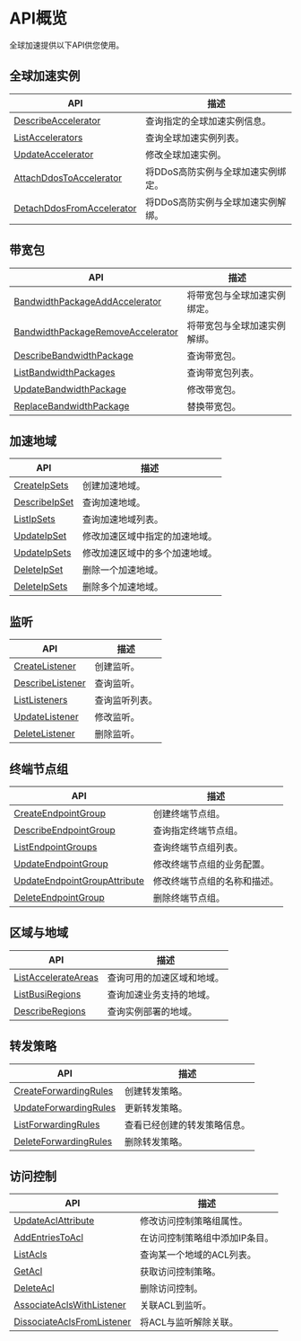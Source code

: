 # API概览

全球加速提供以下API供您使用。

## 全球加速实例

|API|描述|
|---|--|
|[DescribeAccelerator](/cn.zh-CN/API参考/全球加速实例/DescribeAccelerator.md)|查询指定的全球加速实例信息。|
|[ListAccelerators](/cn.zh-CN/API参考/全球加速实例/ListAccelerators.md)|查询全球加速实例列表。|
|[UpdateAccelerator](/cn.zh-CN/API参考/全球加速实例/UpdateAccelerator.md)|修改全球加速实例。|
|[AttachDdosToAccelerator](/cn.zh-CN/API参考/全球加速实例/AttachDdosToAccelerator.md)|将DDoS高防实例与全球加速实例绑定。|
|[DetachDdosFromAccelerator](/cn.zh-CN/API参考/全球加速实例/DetachDdosFromAccelerator.md)|将DDoS高防实例与全球加速实例解绑。|

## 带宽包

|API|描述|
|---|--|
|[BandwidthPackageAddAccelerator](/cn.zh-CN/API参考/带宽包/BandwidthPackageAddAccelerator.md)|将带宽包与全球加速实例绑定。|
|[BandwidthPackageRemoveAccelerator](/cn.zh-CN/API参考/带宽包/BandwidthPackageRemoveAccelerator.md)|将带宽包与全球加速实例解绑。|
|[DescribeBandwidthPackage](/cn.zh-CN/API参考/带宽包/DescribeBandwidthPackage.md)|查询带宽包。|
|[ListBandwidthPackages](/cn.zh-CN/API参考/带宽包/ListBandwidthPackages.md)|查询带宽包列表。|
|[UpdateBandwidthPackage](/cn.zh-CN/API参考/带宽包/UpdateBandwidthPackage.md)|修改带宽包。|
|[ReplaceBandwidthPackage](/cn.zh-CN/API参考/带宽包/ReplaceBandwidthPackage.md)|替换带宽包。|

## 加速地域

|API|描述|
|---|--|
|[CreateIpSets](/cn.zh-CN/API参考/加速地域/CreateIpSets.md)|创建加速地域。|
|[DescribeIpSet](/cn.zh-CN/API参考/加速地域/DescribeIpSet.md)|查询加速地域。|
|[ListIpSets](/cn.zh-CN/API参考/加速地域/ListIpSets.md)|查询加速地域列表。|
|[UpdateIpSet](/cn.zh-CN/API参考/加速地域/UpdateIpSet.md)|修改加速区域中指定的加速地域。|
|[UpdateIpSets](/cn.zh-CN/API参考/加速地域/UpdateIpSets.md)|修改加速区域中的多个加速地域。|
|[DeleteIpSet](/cn.zh-CN/API参考/加速地域/DeleteIpSet.md)|删除一个加速地域。|
|[DeleteIpSets](/cn.zh-CN/API参考/加速地域/DeleteIpSets.md)|删除多个加速地域。|

## 监听

|API|描述|
|---|--|
|[CreateListener](/cn.zh-CN/API参考/监听/CreateListener.md)|创建监听。|
|[DescribeListener](/cn.zh-CN/API参考/监听/DescribeListener.md)|查询监听。|
|[ListListeners](/cn.zh-CN/API参考/监听/ListListeners.md)|查询监听列表。|
|[UpdateListener](/cn.zh-CN/API参考/监听/UpdateListener.md)|修改监听。|
|[DeleteListener](/cn.zh-CN/API参考/监听/DeleteListener.md)|删除监听。|

## 终端节点组

|API|描述|
|---|--|
|[CreateEndpointGroup](/cn.zh-CN/API参考/终端节点组/CreateEndpointGroup.md)|创建终端节点组。|
|[DescribeEndpointGroup](/cn.zh-CN/API参考/终端节点组/DescribeEndpointGroup.md)|查询指定终端节点组。|
|[ListEndpointGroups](/cn.zh-CN/API参考/终端节点组/ListEndpointGroups.md)|查询终端节点组列表。|
|[UpdateEndpointGroup](/cn.zh-CN/API参考/终端节点组/UpdateEndpointGroup.md)|修改终端节点组的业务配置。|
|[UpdateEndpointGroupAttribute](/cn.zh-CN/API参考/终端节点组/UpdateEndpointGroupAttribute.md)|修改终端节点组的名称和描述。|
|[DeleteEndpointGroup](/cn.zh-CN/API参考/终端节点组/DeleteEndpointGroup.md)|删除终端节点组。|

## 区域与地域

|API|描述|
|---|--|
|[ListAccelerateAreas](/cn.zh-CN/API参考/区域与地域/ListAccelerateAreas.md)|查询可用的加速区域和地域。|
|[ListBusiRegions](/cn.zh-CN/API参考/区域与地域/ListBusiRegions.md)|查询加速业务支持的地域。|
|[DescribeRegions](/cn.zh-CN/API参考/区域与地域/DescribeRegions.md)|查询实例部署的地域。|

## 转发策略

|API|描述|
|---|--|
|[CreateForwardingRules](/cn.zh-CN/API参考/转发策略/CreateForwardingRules.md)|创建转发策略。|
|[UpdateForwardingRules](/cn.zh-CN/API参考/转发策略/UpdateForwardingRules.md)|更新转发策略。|
|[ListForwardingRules](/cn.zh-CN/API参考/转发策略/ListForwardingRules.md)|查看已经创建的转发策略信息。|
|[DeleteForwardingRules](/cn.zh-CN/API参考/转发策略/DeleteForwardingRules.md)|删除转发策略。|

## 访问控制

|API|描述|
|---|--|
|[UpdateAclAttribute](/cn.zh-CN/API参考/访问控制/UpdateAclAttribute.md)|修改访问控制策略组属性。|
|[AddEntriesToAcl](/cn.zh-CN/API参考/访问控制/AddEntriesToAcl.md)|在访问控制策略组中添加IP条目。|
|[ListAcls](/cn.zh-CN/API参考/访问控制/ListAcls.md)|查询某一个地域的ACL列表。|
|[GetAcl](/cn.zh-CN/API参考/访问控制/GetAcl.md)|获取访问控制策略。|
|[DeleteAcl](/cn.zh-CN/API参考/访问控制/DeleteAcl.md)|删除访问控制。|
|[AssociateAclsWithListener](/cn.zh-CN/API参考/访问控制/AssociateAclsWithListener.md)|关联ACL到监听。|
|[DissociateAclsFromListener](/cn.zh-CN/API参考/访问控制/DissociateAclsFromListener.md)|将ACL与监听解除关联。|


